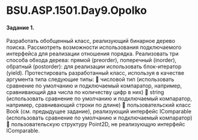 # BSU.ASP.1501.Day9.Opolko

#### Задание 1.
Разработать обобщенный класс, реализующий бинарное дерево поиска. Рассмотреть возможности использования подключаемого интерфейса для реализации отношения порядка. 
Реализовать три способа обхода дерева: прямой (preorder), поперечный (inorder), обратный (postorder): для реализации использовать блок-итератор (yield). 
Протестировать разработанный класс, используя в качестве аргумента типа следующие типы:
	числовой тип (использовать сравнение по умолчанию и подключаемый компаратор, например, сравнивающий два числа по количеству цифр в них)
	string (использовать сравнение по умолчанию и подключаемый компаратор, например, сравнивающий строки по длине)
	пользовательский класс Book (см. предыдущее задание), реализующий интерфейс IComparable (использовать сравнение по умолчанию и подключаемый компаратор)
	пользовательскую структуру Point2D, не реализующую интерфейс IComparable.
